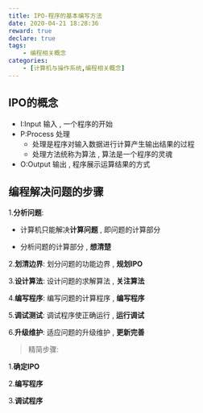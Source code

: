 ```yaml
---
title: IPO-程序的基本编写方法
date: 2020-04-21 18:28:36
reward: true
declare: true
tags: 
	- 编程相关概念
categories: 
	- [计算机与操作系统,编程相关概念]
---
```


## IPO的概念

* I:Input 输入 , 一个程序的开始
* P:Process 处理
  * 处理是程序对输入数据进行计算产生输出结果的过程
  * 处理方法统称为算法 , 算法是一个程序的灵魂
* O:Output 输出 , 程序展示运算结果的方式

<!--more-->

## 编程解决问题的步骤

1.**分析问题**:

* 计算机只能解决**计算问题** , 即问题的计算部分

* 分析问题的计算部分 , **想清楚**

2.**划清边界**: 划分问题的功能边界 , **规划IPO**

3.**设计算法**: 设计问题的求解算法 , **关注算法**

4.**编写程序**: 编写问题的计算程序 , **编写程序**

5.**调试测试**: 调试程序使正确运行 , **运行调试**

6.**升级维护**: 适应问题的升级维护 , **更新完善**

>  精简步骤:

1.**确定IPO**

2.**编写程序**

3.**调试程序**